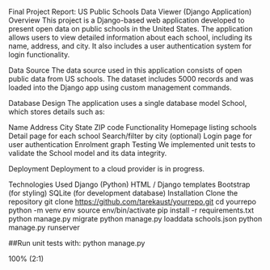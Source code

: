 Final Project Report: US Public Schools Data Viewer (Django Application)
Overview
This project is a Django-based web application developed to present open data on public schools in the United States. The application allows users to view detailed information about each school, including its name, address, and city. It also includes a user authentication system for login functionality.

Data Source
The data source used in this application consists of open public data from US schools. The dataset includes 5000 records and was loaded into the Django app using custom management commands.

Database Design
The application uses a single database model School, which stores details such as:

Name
Address
City
State
ZIP code
Functionality
Homepage listing schools
Detail page for each school
Search/filter by city (optional)
Login page for user authentication
Enrolment graph
Testing
We implemented unit tests to validate the School model and its data integrity.

Deployment
Deployment to a cloud provider is in progress.

Technologies Used
Django (Python)
HTML / Django templates
Bootstrap (for styling)
SQLite (for development database)
Installation
Clone the repository
git clone https://github.com/tarekaust/yourrepo.git
cd yourrepo
python -m venv env
source env/bin/activate
pip install -r requirements.txt
python manage.py migrate
python manage.py loaddata schools.json
python manage.py runserver

##Run unit tests with:
python manage.py

100%
(2:1)
